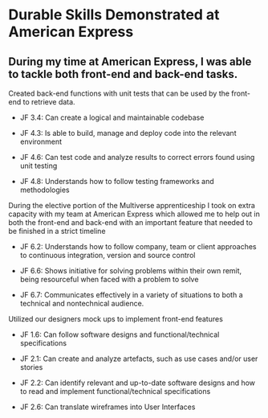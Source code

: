 # Durable Skills Demonstrated at American Express

## During my time at American Express, I was able to tackle both front-end and back-end tasks.

Created back-end functions with unit tests that can be used by the front-end to retrieve data.

- JF 3.4: Can create a logical and maintainable codebase

- JF 4.3: Is able to build, manage and deploy code into the relevant environment

- JF 4.6: Can test code and analyze results to correct errors found using unit testing

- JF 4.8: Understands how to follow testing frameworks and methodologies

During the elective portion of the Multiverse apprenticeship I took on extra capacity with my team at American Express which allowed me to help out in both the front-end and back-end with an important feature that needed to be finished in a strict timeline

- JF 6.2: Understands how to follow company, team or client approaches to continuous integration, version and source control

- JF 6.6: Shows initiative for solving problems within their own remit, being resourceful when faced with a problem to solve

- JF 6.7: Communicates effectively in a variety of situations to both a technical and nontechnical audience.

Utilized our designers mock ups to implement front-end features

- JF 1.6: Can follow software designs and functional/technical specifications

- JF 2.1: Can create and analyze artefacts, such as use cases and/or user stories

- JF 2.2: Can identify relevant and up-to-date software designs and how to read and implement functional/technical specifications

- JF 2.6: Can translate wireframes into User Interfaces				